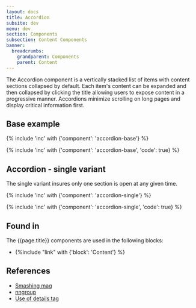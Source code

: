 ```yaml
---
layout: docs
title: Accordion
subsite: dev
menu: dev
section: Components
subsection: Content Components
banner:
  breadcrumbs:
    grandparent: Components
    parent: Content
---
```

The Accordion component is a vertically stacked list of items with content sections collapsed by default. Each item's content can be expanded and then collapsed by clicking the title allowing users to expose content in a progressive manner. Accordions minimize scrolling on long pages and display critical information first.

## Base example

{% include 'inc' with {'component': 'accordion-base'} %}

{% include 'inc' with {'component': 'accordion-base', 'code': true} %}


## Accordion - single variant

The single variant insures only one section is open at any given time.

{% include 'inc' with {'component': 'accordion-single'} %}

{% include 'inc' with {'component': 'accordion-single', 'code': true} %}

## Found in

The {{page.title}} components are used in the following blocks:

- {%include "link" with {'block': 'Content'} %}

## References

- [Smashing mag](https://www.smashingmagazine.com/2017/06/designing-perfect-accordion-checklist/)
- [nngroup](https://www.nngroup.com/articles/accordions-complex-content/)
- [Use of details tag](https://developer.mozilla.org/en-US/docs/Web/HTML/Element/details)

<!-- TODO move to `<details>` and `<summary>` tags when browsers ctach up. -->
